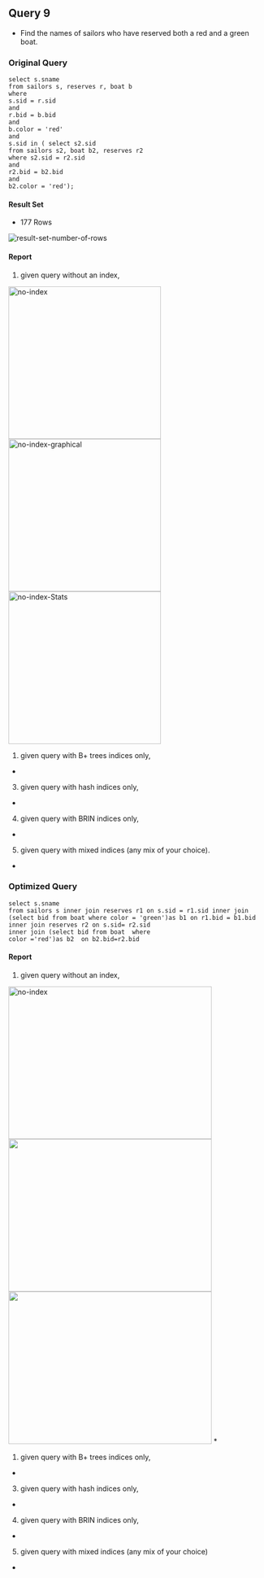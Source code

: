 ## Query 9

* Find the names of sailors who have reserved both a red and a green boat.

### Original Query

```
select s.sname
from sailors s, reserves r, boat b
where
s.sid = r.sid
and
r.bid = b.bid
and
b.color = 'red'
and
s.sid in ( select s2.sid
from sailors s2, boat b2, reserves r2
where s2.sid = r2.sid
and
r2.bid = b2.bid
and
b2.color = 'red');

```

#### Result Set

* 177 Rows

<img src="./screenshots/Query9/common/result-set-number-of-rows.png" alt="result-set-number-of-rows">

#### Report

1) given query without an index,


<img src="./screenshots/Query9/common/no-index.png" alt="no-index" width="300px">
<img src="./screenshots/Query9/normalQuery/no-index/no-index-normal-physical-plan-graphical-explain.png" alt="no-index-graphical" width="300px">
<img src="./screenshots/Query9/normalQuery/no-index/no-index-normal-query-cost.png" alt="no-index-Stats" width="300px">

1) given query with B+ trees indices only,

*

3) given query with hash indices only,

*

4) given query with BRIN indices only,

*

5) given query with mixed indices (any mix of your choice).

*

### Optimized Query

```
select s.sname
from sailors s inner join reserves r1 on s.sid = r1.sid inner join (select bid from boat where color = 'green')as b1 on r1.bid = b1.bid inner join reserves r2 on s.sid= r2.sid
inner join (select bid from boat  where
color ='red')as b2  on b2.bid=r2.bid
```

#### Report

1) given query without an index,
<img src="./screenshots/Query9/common/no-index.png" alt="no-index" width="400px" height="300px">
<img src="./screenshots/Query9/optimizedQuery/no-index/no-index-optimize-physical-plan-graphical-explain.png" width="400px" height="300px">
<img src="./screenshots/Query9/optimizedQuery/no-index/no-index-optimize-query-cost.png" width="400px" height="300px">
*   

1) given query with B+ trees indices only,

*

3) given query with hash indices only,

*

4) given query with BRIN indices only,

*

5) given query with mixed indices (any mix of your choice)

*
